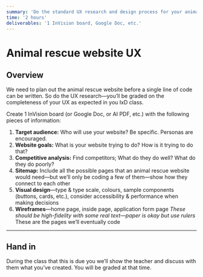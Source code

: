 ```yaml
---
summary: 'Do the standard UX research and design process for your animal rescue website.'
time: '2 hours'
deliverables: '1 InVision board, Google Doc, etc.'
---
```


# Animal rescue website UX

## Overview

We need to plan out the animal rescue website before a single line of code can be written. So do the UX research—you’ll be graded on the completeness of your UX as expected in you IxD class.

Create 1 InVision board (or Google Doc, or AI PDF, etc.) with the following pieces of information:

1. **Target audience:** Who will use your website? Be specific. Personas are encouraged.
2. **Website goals:** What is your website trying to do? How is it trying to do that?
3. **Competitive analysis:** Find competitors; What do they do well? What do they do poorly?
4. **Sitemap:** Include all the possible pages that an animal rescue website would need—but we’ll only be coding a few of them—show how they connect to each other
6. **Visual design**—type & type scale, colours, sample components (buttons, cards, etc.), consider accessibility & performance when making decisions
7. **Wireframes**—home page, inside page, application form page
  *These should be high-fidelity with some real text—paper is okay but use rulers*
  These are the pages we’ll eventually code

---

## Hand in

During the class that this is due you we’ll show the teacher and discuss with them what you’ve created. You will be graded at that time.
